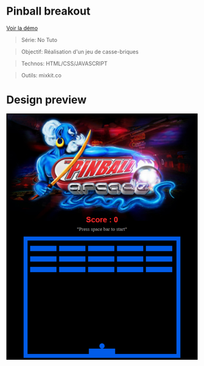 # Pinball breakout

[Voir la démo](https://virginiebouvarel.github.io/breakout/)

> Série: No Tuto

> Objectif: Réalisation d'un jeu de casse-briques

> Technos: HTML/CSS/JAVASCRIPT

> Outils: mixkit.co



# Design preview

![Design preview for this project ](./src/preview.png)